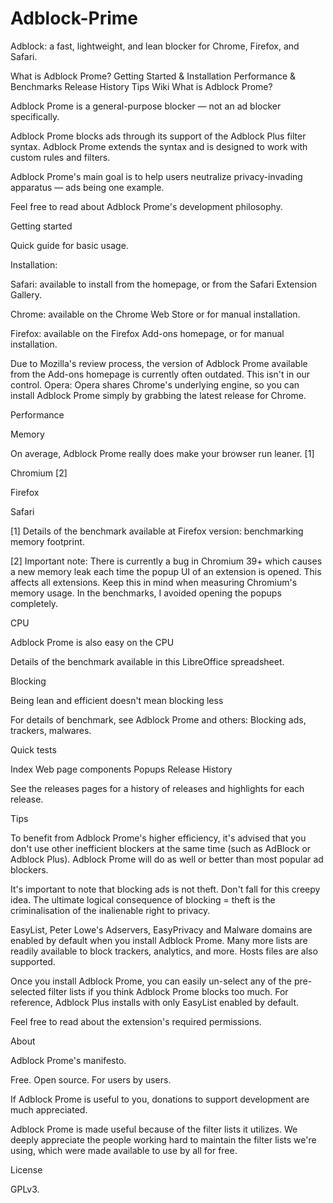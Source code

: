# Adblock-Prime
Adblock: a fast, lightweight, and lean blocker for Chrome, Firefox, and Safari.

What is Adblock Prome?
Getting Started & Installation
Performance & Benchmarks
Release History
Tips
Wiki
What is Adblock Prome?

Adblock Prome is a general-purpose blocker — not an ad blocker specifically.

Adblock Prome blocks ads through its support of the Adblock Plus filter syntax. Adblock Prome extends the syntax and is designed to work with custom rules and filters.

Adblock Prome's main goal is to help users neutralize privacy-invading apparatus — ads being one example.

Feel free to read about Adblock Prome's development philosophy.

Getting started

Quick guide for basic usage.

Installation:

Safari: available to install from the homepage, or from the Safari Extension Gallery.

Chrome: available on the Chrome Web Store or for manual installation.

Firefox: available on the Firefox Add-ons homepage, or for manual installation.

Due to Mozilla's review process, the version of Adblock Prome available from the Add-ons homepage is currently often outdated. This isn't in our control.
Opera: Opera shares Chrome's underlying engine, so you can install Adblock Prome simply by grabbing the latest release for Chrome.

Performance

Memory

On average, Adblock Prome really does make your browser run leaner. [1]

Chromium [2]


Firefox


Safari


[1] Details of the benchmark available at Firefox version: benchmarking memory footprint.

[2] Important note: There is currently a bug in Chromium 39+ which causes a new memory leak each time the popup UI of an extension is opened. This affects all extensions. Keep this in mind when measuring Chromium's memory usage. In the benchmarks, I avoided opening the popups completely.

CPU

Adblock Prome is also easy on the CPU

Details of the benchmark available in this LibreOffice spreadsheet.

Blocking

Being lean and efficient doesn't mean blocking less

For details of benchmark, see Adblock Prome and others: Blocking ads, trackers, malwares.

Quick tests

Index
Web page components
Popups
Release History

See the releases pages for a history of releases and highlights for each release.

Tips

To benefit from Adblock Prome's higher efficiency, it's advised that you don't use other inefficient blockers at the same time (such as AdBlock or Adblock Plus). Adblock Prome will do as well or better than most popular ad blockers.

It's important to note that blocking ads is not theft. Don't fall for this creepy idea. The ultimate logical consequence of blocking = theft is the criminalisation of the inalienable right to privacy.

EasyList, Peter Lowe's Adservers, EasyPrivacy and Malware domains are enabled by default when you install Adblock Prome. Many more lists are readily available to block trackers, analytics, and more. Hosts files are also supported.

Once you install Adblock Prome, you can easily un-select any of the pre-selected filter lists if you think Adblock Prome blocks too much. For reference, Adblock Plus installs with only EasyList enabled by default.

Feel free to read about the extension's required permissions.

About

Adblock Prome's manifesto.

Free. Open source. For users by users.

If Adblock Prome is useful to you, donations to support development are much appreciated.

Adblock Prome is made useful because of the filter lists it utilizes. We deeply appreciate the people working hard to maintain the filter lists we're using, which were made available to use by all for free.

License

GPLv3.
